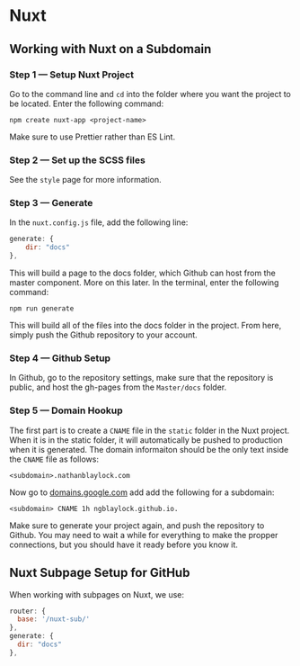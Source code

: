 # Nuxt

## Working with Nuxt on a Subdomain

### Step 1 — Setup Nuxt Project

Go to the command line and `cd` into the folder where you want the project to be located. Enter the following command:

```
npm create nuxt-app <project-name>
```

Make sure to use Prettier rather than ES Lint.

### Step 2 — Set up the SCSS files

See the `style` page for more information.

### Step 3 — Generate

In the `nuxt.config.js` file, add the following line:

``` js
generate: {
    dir: "docs"
},
```

This will build a page to the docs folder, which Github can host from the master component. More on this later. In the terminal, enter the following command:

```
npm run generate
```

This will build all of the files into the docs folder in the project. From here, simply push the Github repository to your account.

### Step 4 — Github Setup

In Github, go to the repository settings, make sure that the repository is public, and host the gh-pages from the `Master/docs` folder.

### Step 5 — Domain Hookup

The first part is to create a `CNAME` file in the `static` folder in the Nuxt project. When it is in the static folder, it will automatically be pushed to production when it is generated. The domain informaiton should be the only text inside the `CNAME` file as follows:

```
<subdomain>.nathanblaylock.com
```

Now go to [domains.google.com](https://domains.google.com) add add the following for a subdomain:

```
<subdomain> CNAME 1h ngblaylock.github.io.
```

Make sure to generate your project again, and push the repository to Github. You may need to wait a while for everything to make the propper connections, but you should have it ready before you know it.

## Nuxt Subpage Setup for GitHub

When working with subpages on Nuxt, we use:

``` js
router: {
  base: '/nuxt-sub/'
},
generate: {
  dir: "docs"
},
```